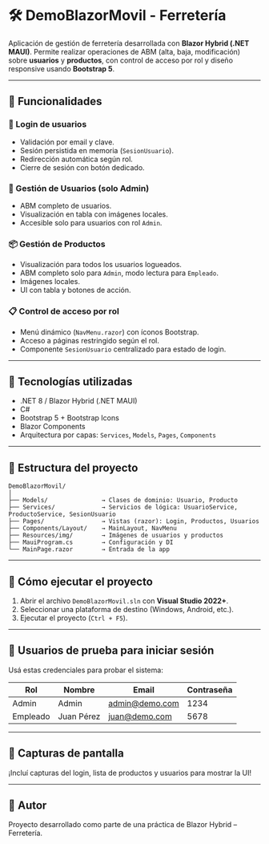 # 🛠️ DemoBlazorMovil - Ferretería

Aplicación de gestión de ferretería desarrollada con **Blazor Hybrid (.NET MAUI)**. Permite realizar operaciones de ABM (alta, baja, modificación) sobre **usuarios** y **productos**, con control de acceso por rol y diseño responsive usando **Bootstrap 5**.

---

## 🚀 Funcionalidades

### 🔐 Login de usuarios
- Validación por email y clave.
- Sesión persistida en memoria (`SesionUsuario`).
- Redirección automática según rol.
- Cierre de sesión con botón dedicado.

### 👥 Gestión de Usuarios (solo Admin)
- ABM completo de usuarios.
- Visualización en tabla con imágenes locales.
- Accesible solo para usuarios con rol `Admin`.

### 📦 Gestión de Productos
- Visualización para todos los usuarios logueados.
- ABM completo solo para `Admin`, modo lectura para `Empleado`.
- Imágenes locales.
- UI con tabla y botones de acción.

### 📋 Control de acceso por rol
- Menú dinámico (`NavMenu.razor`) con íconos Bootstrap.
- Acceso a páginas restringido según el rol.
- Componente `SesionUsuario` centralizado para estado de login.

---

## 🧰 Tecnologías utilizadas

- .NET 8 / Blazor Hybrid (.NET MAUI)
- C#
- Bootstrap 5 + Bootstrap Icons
- Blazor Components
- Arquitectura por capas: `Services`, `Models`, `Pages`, `Components`

---

## 📂 Estructura del proyecto

```
DemoBlazorMovil/
│
├── Models/               → Clases de dominio: Usuario, Producto
├── Services/             → Servicios de lógica: UsuarioService, ProductoService, SesionUsuario
├── Pages/                → Vistas (razor): Login, Productos, Usuarios
├── Components/Layout/    → MainLayout, NavMenu
├── Resources/img/        → Imágenes de usuarios y productos
├── MauiProgram.cs        → Configuración y DI
└── MainPage.razor        → Entrada de la app
```

---

## 🏁 Cómo ejecutar el proyecto

1. Abrir el archivo `DemoBlazorMovil.sln` con **Visual Studio 2022+**.
2. Seleccionar una plataforma de destino (Windows, Android, etc.).
3. Ejecutar el proyecto (`Ctrl + F5`).

---

## 👥 Usuarios de prueba para iniciar sesión

Usá estas credenciales para probar el sistema:

| Rol      | Nombre       | Email             | Contraseña |
|----------|--------------|-------------------|------------|
| Admin    | Admin        | admin@demo.com    | 1234       |
| Empleado | Juan Pérez   | juan@demo.com     | 5678       |

---

## 📸 Capturas de pantalla

¡Incluí capturas del login, lista de productos y usuarios para mostrar la UI!

---

## 📌 Autor

Proyecto desarrollado como parte de una práctica de Blazor Hybrid – Ferretería.